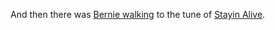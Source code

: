 And then there was <a href="https://twitter.com/KejeraL/status/1224495466009841671">Bernie walking</a> to the tune of <a href="https://www.youtube.com/watch?v=I_izvAbhExY">Stayin Alive</a>. 
